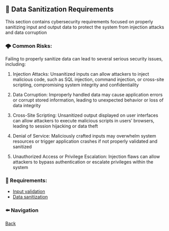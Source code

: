 ## 🔑 Data Sanitization Requirements

This section contains cybersecurity requirements focused on properly sanitizing input and output data to protect the system from injection attacks and data corruption


### 🌩 Common Risks:

Failing to properly sanitize data can lead to several serious security issues, including:

1. Injection Attacks: Unsanitized inputs can allow attackers to inject malicious code, such as SQL injection, command injection, or cross-site scripting, compromising system integrity and confidentiality

2. Data Corruption: Improperly handled data may cause application errors or corrupt stored information, leading to unexpected behavior or loss of data integrity

3. Cross-Site Scripting: Unsanitized output displayed on user interfaces can allow attackers to execute malicious scripts in users’ browsers, leading to session hijacking or data theft

4. Denial of Service: Maliciously crafted inputs may overwhelm system resources or trigger application crashes if not properly validated and sanitized

5. Unauthorized Access or Privilege Escalation: Injection flaws can allow attackers to bypass authentication or escalate privileges within the system


### 📌 Requirements:

- [Input validation](FR-APP-DSN-001.md)
- [Data sanitization](FR-APP-DSN-002.md)


### ⬅️ Navigation 

[Back](../../README.md)
